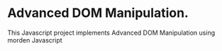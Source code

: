 # Advanced DOM Manipulation.
This Javascript project implements Advanced DOM Manipulation using morden Javascript
